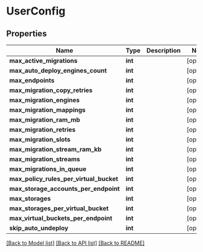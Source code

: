 # UserConfig

## Properties
Name | Type | Description | Notes
------------ | ------------- | ------------- | -------------
**max_active_migrations** | **int** |  | [optional] 
**max_auto_deploy_engines_count** | **int** |  | [optional] 
**max_endpoints** | **int** |  | [optional] 
**max_migration_copy_retries** | **int** |  | [optional] 
**max_migration_engines** | **int** |  | [optional] 
**max_migration_mappings** | **int** |  | [optional] 
**max_migration_ram_mb** | **int** |  | [optional] 
**max_migration_retries** | **int** |  | [optional] 
**max_migration_slots** | **int** |  | [optional] 
**max_migration_stream_ram_kb** | **int** |  | [optional] 
**max_migration_streams** | **int** |  | [optional] 
**max_migrations_in_queue** | **int** |  | [optional] 
**max_policy_rules_per_virtual_bucket** | **int** |  | [optional] 
**max_storage_accounts_per_endpoint** | **int** |  | [optional] 
**max_storages** | **int** |  | [optional] 
**max_storages_per_virtual_bucket** | **int** |  | [optional] 
**max_virtual_buckets_per_endpoint** | **int** |  | [optional] 
**skip_auto_undeploy** | **int** |  | [optional] 

[[Back to Model list]](../README.md#documentation-for-models) [[Back to API list]](../README.md#documentation-for-api-endpoints) [[Back to README]](../README.md)


